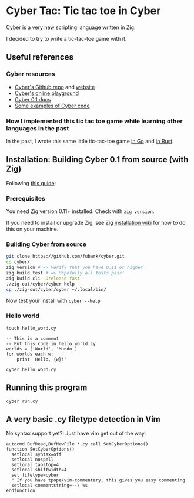 # Cyber Tac: Tic tac toe in Cyber

[Cyber](https://cyberscript.dev) is a [very new](https://github.com/fubark/cyber/commit/d21f435e64da3463441da6dde504838810ea1c38) scripting language written in [Zig](https://ziglang.org/). 

I decided to try to write a tic-tac-toe game with it.

## Useful references 

### Cyber resources
* [Cyber's Github repo](https://github.com/fubark/cyber) and [website](https://cyberscript.dev)
* [Cyber's online playground](https://cyberscript.dev/play.html)
* [Cyber 0.1 docs](https://github.com/fubark/cyber/blob/master/docs/docs.md)
* [Some examples of Cyber code](https://github.com/fubark/cyber/tree/master/examples)

### How I implemented this tic tac toe game while learning other languages in the past
In the past, I wrote this same little tic-tac-toe game [in Go](https://github.com/sts10/tic-tac-go/blob/main/game.go) and [in Rust](https://github.com/sts10/rusty-tac).

## Installation: Building Cyber 0.1 from source (with Zig)

Following [this guide](https://github.com/fubark/cyber/blob/master/docs/build.md):

### Prerequisites 

You need [Zig](https://ziglang.org/) version 0.11+ installed. Check with `zig version`. 

If you need to install or upgrade Zig, see [Zig installation wiki](https://github.com/ziglang/zig/wiki/Install-Zig-from-a-Package-Manager) for how to do this on your machine.

### Building Cyber from source

```bash
git clone https://github.com/fubark/cyber.git
cd cyber/
zig version # => Verify that you have 0.11 or higher
zig build test # => Hopefully all tests pass! 
zig build cli -Drelease-fast
./zig-out/cyber/cyber help
cp ./zig-out/cyber/cyber ~/.local/bin/
```

Now test your install with `cyber --help`

### Hello world

`touch hello_word.cy`

```cyber
-- This is a comment
-- Put this code in hello_world.cy
worlds = ['World', 'Mundo']
for worlds each w:
    print 'Hello, {w}!'
```

`cyber hello_word.cy`

## Running this program

`cyber run.cy`

## A very basic .cy filetype detection in Vim

No syntax support yet?! Just have vim get out of the way:

```vim
autocmd BufRead,BufNewFile *.cy call SetCyberOptions()
function SetCyberOptions()
  setlocal syntax=off
  setlocal nospell
  setlocal tabstop=4
  setlocal shiftwidth=4
  set filetype=cyber
  " If you have tpope/vim-commentary, this gives you easy commenting
  setlocal commentstring=--\ %s
endfunction
```
